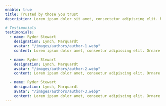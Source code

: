 ```yaml
---
enable: true
title: Trusted by those you trust
description: Lorem ipsum dolor sit amet, consectetur adipiscing elit. Morbi egestas Werat viverra id et aliquet. vulputate egestas sollicitudin.

# Testimonials
testimonials:
  - name: Ryder Stewart
    designation: Lynch, Marquardt
    avatar: "/images/authors/author-1.webp"
    content: Lorem ipsum dolor amet, conseetur adipiscing elit. Ornare quam porta arcu congue felis volutpat. Vitae lectudbfs dolor faucibus

  - name: Ryder Stewart
    designation: Lynch, Marquardt
    avatar: "/images/authors/author-2.webp"
    content: Lorem ipsum dolor amet, conseetur adipiscing elit. Ornare quam porta arcu congue felis volutpat. Vitae lectudbfs dolor faucibus

  - name: Ryder Stewart
    designation: Lynch, Marquardt
    avatar: "/images/authors/author-3.webp"
    content: Lorem ipsum dolor amet, conseetur adipiscing elit. Ornare quam porta arcu congue felis volutpat. Vitae lectudbfs dolor faucibus
---
```

